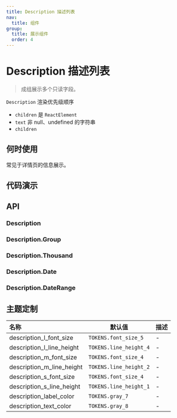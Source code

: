 ```yaml
---
title: Description 描述列表
nav:
  title: 组件
group:
  title: 展示组件
  order: 4
---
```


# Description 描述列表

> 成组展示多个只读字段。

`Description` 渲染优先级顺序

- `children` 是 `ReactElement`
- `text` 非 null、undefined 的字符串
- `children`

## 何时使用

常见于详情页的信息展示。

## 代码演示

<code src="./__fixtures__/base.tsx"></code>

<code src="./__fixtures__/size.tsx"></code>

<code src="./__fixtures__/other.tsx"></code>

<code src="./__fixtures__/empty.tsx"></code>

## API

### Description

### Description.Group

### Description.Thousand

### Description.Date

### Description.DateRange

## 主题定制

| 名称                      | 默认值                 | 描述 |
| :------------------------ | ---------------------- | ---- |
| description_l_font_size   | `TOKENS.font_size_5`   | -    |
| description_l_line_height | `TOKENS.line_height_4` | -    |
| description_m_font_size   | `TOKENS.font_size_4`   | -    |
| description_m_line_height | `TOKENS.line_height_2` | -    |
| description_s_font_size   | `TOKENS.font_size_4`   | -    |
| description_s_line_height | `TOKENS.line_height_1` | -    |
| description_label_color   | `TOKENS.gray_7`        | -    |
| description_text_color    | `TOKENS.gray_8`        | -    |
